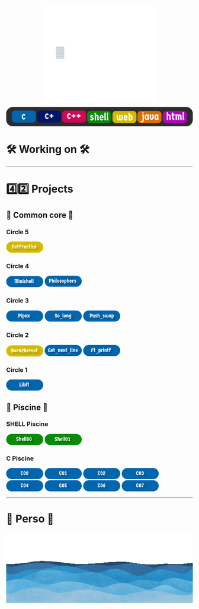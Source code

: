 <p align="center">
  <img src="assets/hello.gif" alt="hello" width="300"/>
</p>

![legends](assets/legends.png)
# 🛠️ Working on 🛠️

---

# 4️⃣2️⃣ Projects

## 🧱 Common core 🧱
### Circle 5
[<img src="assets/netpractice.png" alt="netpractice" width="100"/>](https://github.com/blanchetamaury/NetPractice)

### Circle 4
[<img src="assets/minishell.png" alt="minishell" width="100"/>](https://github.com/blanchetamaury/minishell)
[<img src="assets/philosophers.png" alt="philosophers" width="100"/>](https://github.com/blanchetamaury/philo)
### Circle 3
[<img src="assets/pipex.png" alt="pipex" width="100"/>](https://github.com/blanchetamaury/pipex)
[<img src="assets/so_long.png" alt="so_long" width="100"/>](https://github.com/blanchetamaury/so_long)
[<img src="assets/push_swap.png" alt="push_swap" width="100"/>](https://github.com/blanchetamaury/push_swap)
### Circle 2
[<img src="assets/born2beroot.png" alt="born2beroot" width="100"/>](https://github.com/blanchetamaury/Born2beroot)
[<img src="assets/get_next_line.png" alt="get_next_line" width="100"/>](https://github.com/blanchetamaury/get_next_line)
[<img src="assets/ft_prinft.png" alt="printf" width="100"/>](https://github.com/blanchetamaury/printf)
### Circle 1
[<img src="assets/libft.png" alt="libft" width="100"/>](https://github.com/blanchetamaury/libft)
## 🌊 Piscine 🌊
### SHELL Piscine
[<img src="assets/shell00.png" alt="shell00" width="100"/>](https://github.com/blanchetamaury/Shell00)
[<img src="assets/shell01.png" alt="shell01" width="100"/>](https://github.com/blanchetamaury/Shell01)
### C Piscine
[<img src="assets/c00.png" alt="c00" width="100"/>](https://github.com/blanchetamaury/C00)
[<img src="assets/c01.png" alt="c01" width="100"/>](https://github.com/blanchetamaury/C01)
[<img src="assets/c02.png" alt="c02" width="100"/>](https://github.com/blanchetamaury/C02)
[<img src="assets/c03.png" alt="c03" width="100"/>](https://github.com/blanchetamaury/C03)
[<img src="assets/c04.png" alt="c04" width="100"/>](https://github.com/blanchetamaury/C04)
[<img src="assets/c05.png" alt="c05" width="100"/>](https://github.com/blanchetamaury/C05)
[<img src="assets/c06.png" alt="c06" width="100"/>](https://github.com/blanchetamaury/C06)
[<img src="assets/c07.png" alt="c07" width="100"/>](https://github.com/blanchetamaury/C07)

---
# 👤 Perso 👤

<p align="center">
  <img src="assets/ocean.gif" alt="ocean" width="1000"/>
</p>
